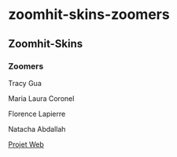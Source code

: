 # zoomhit-skins-zoomers
## Zoomhit-Skins
### Zoomers

 Tracy Gua
 
 Maria Laura Coronel
 
 Florence Lapierre
 
 Natacha Abdallah
 
 
[Projet Web](https://smnarnold.com/projets/obnl)
